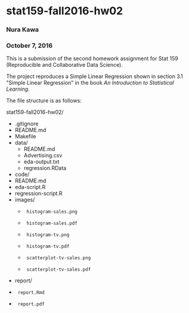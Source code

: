 # stat159-fall2016-hw02
### Nura Kawa
### October 7, 2016

This is a submission of the second homework assignment for Stat 159 (Reproducible and Collaborative Data Science).
  
The project reproduces a Simple Linear Regression shown in section 3.1 "Simple Linear Regression" in the book _An Introduction to Statistical Learning_.  


The file structure is as follows:  

stat159-fall2016-hw02/  
+ .gitignore   
+ README.md  
+ Makefile  
+ data/  
  + README.md  
  + Advertising.csv  
  + eda-output.txt  
  + regression.RData  
+  code/  
  + README.md  
  + eda-script.R  
  + regression-script.R  
+ images/  
  +      histogram-sales.png  
  +      histogram-sales.pdf  
  +      histogram-tv.png  
  +      histogram-tv.pdf  
  +      scatterplot-tv-sales.png  
  +      scatterplot-tv-sales.pdf  
+    report/  
  +      report.Rmd  
  +      report.pdf  

